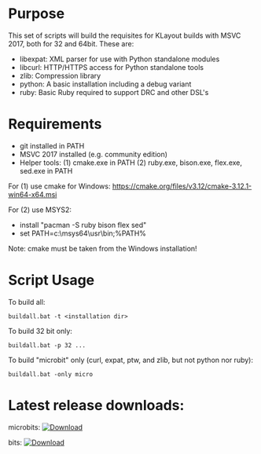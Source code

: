 
# Purpose

This set of scripts will build the requisites for KLayout builds with
MSVC 2017, both for 32 and 64bit. These are:

  * libexpat: XML parser for use with Python standalone modules
  * libcurl: HTTP/HTTPS access for Python standalone tools
  * zlib: Compression library
  * python: A basic installation including a debug variant
  * ruby: Basic Ruby required to support DRC and other DSL's


# Requirements

  * git installed in PATH
  * MSVC 2017 installed (e.g. community edition)
  * Helper tools:
    (1) cmake.exe in PATH
    (2) ruby.exe, bison.exe, flex.exe, sed.exe in PATH

For (1) use cmake for Windows: https://cmake.org/files/v3.12/cmake-3.12.1-win64-x64.msi

For (2) use MSYS2:
  * install "pacman -S ruby bison flex sed"
  * set PATH=c:\msys64\usr\bin;%PATH%

Note: cmake must be taken from the Windows installation!


# Script Usage

To build all:

  `buildall.bat -t <installation dir>`

To build 32 bit only:

  `buildall.bat -p 32 ...`

To build "microbit" only (curl, expat, ptw, and zlib, but not python nor ruby):

  `buildall.bat -only micro`

# Latest release downloads:

microbits:
[ ![Download](https://api.bintray.com/packages/lightwave-lab/klayout/klayout-microbits/images/download.svg) ](https://bintray.com/lightwave-lab/klayout/klayout-microbits/_latestVersion)

bits:
[ ![Download](https://api.bintray.com/packages/lightwave-lab/klayout/klayout-bits/images/download.svg) ](https://bintray.com/lightwave-lab/klayout/klayout-bits/_latestVersion)
